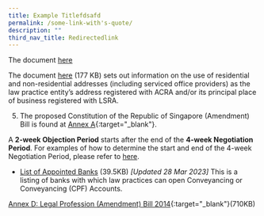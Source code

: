 ```yaml
---
title: Example Titlefdsafd
permalink: /some-link-with's-quote/
description: ""
third_nav_title: Redirectedlink
---
```


The document <a href="www.blah.com/files/use of residential and non-residential addresses.pdf" target="_blank">here</a>

The document <a href="/files/use of residential and non-residential addresses.pdf" target="_blank">here</a> (177 KB)  sets out information on the use of residential and non-residential addresses (including serviced office providers) as the law practice entity’s address registered with ACRA and/or its principal place of business registered with LSRA.


5. The proposed Constitution of the Republic of Singapore (Amendment) Bill is found at [Annex A](/files/140407_sicc_annex_a.pdf){:target="_blank"}.


A **2-week Objection Period** starts after the end of the **4-week Negotiation Period**. For examples of how to determine the start and end of the 4-week Negotiation Period, please refer to [here](../files/info.pdf).



* <a href="/files/appointedbanks2023.pdf">List of Appointed Banks</a> (39.5KB) <i>[Updated 28 Mar 2023]</i>
This is a listing of banks with which law practices can open Conveyancing or Conveyancing (CPF) Accounts.

[Annex D: Legal Profession (Amendment) Bill 2014](/files/140407_sicc_annex_d.pdf){:target="_blank"}(710KB)<br>